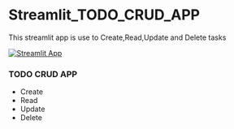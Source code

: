 # Streamlit_TODO_CRUD_APP
This streamlit app is use to Create,Read,Update and Delete tasks 

[![Streamlit App](https://static.streamli.io/badges/streamlit_badge_black_white.svg)](https://github.com/SannanAli/Streamlit_TODO_CRUD_APP/blob/main/APP_TODO_APP.py)
### TODO CRUD APP
+ Create
+ Read
+ Update
+ Delete

